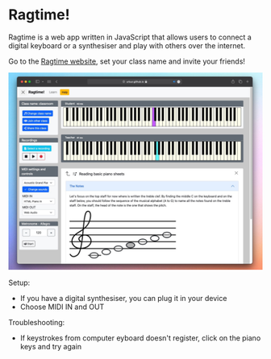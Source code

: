 # Ragtime!

Ragtime is a web app written in JavaScript that allows users to connect a digital keyboard or a synthesiser and play with others over the internet.

Go to the [Ragtime website](https://urluur.github.io/ragtime/#classroom), set your class name and invite your friends!

![screenshot](https://github.com/urluur/ragtime/blob/main/screenshot.jpg?raw=true)

Setup:
- If you have a digital synthesiser, you can plug it in your device
- Choose MIDI IN and OUT


Troubleshooting:
- If keystrokes from computer eyboard doesn't register, click on the piano keys and try again